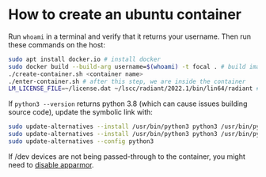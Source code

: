 # How to create an ubuntu container

Run `whoami` in a terminal and verify that it returns your username. Then run these commands on the host:

```bash
sudo apt install docker.io # install docker
sudo docker build --build-arg username=$(whoami) -t focal . # build image
./create-container.sh <container name>
./enter-container.sh # after this step, we are inside the container
LM_LICENSE_FILE=~/license.dat ~/lscc/radiant/2022.1/bin/lin64/radiant # launch radiant
```

If `python3 --version` returns python 3.8 (which can cause issues building source code), update the symbolic link with:

```bash
sudo update-alternatives --install /usr/bin/python3 python3 /usr/bin/python3.10 1
sudo update-alternatives --install /usr/bin/python3 python3 /usr/bin/python3.8 2
sudo update-alternatives --config python3
```

If /dev devices are not being passed-through to the container, you might need to [disable apparmor](https://gist.github.com/shqear93/8be4c58adff3c27f53096105e6ca2c7b).
